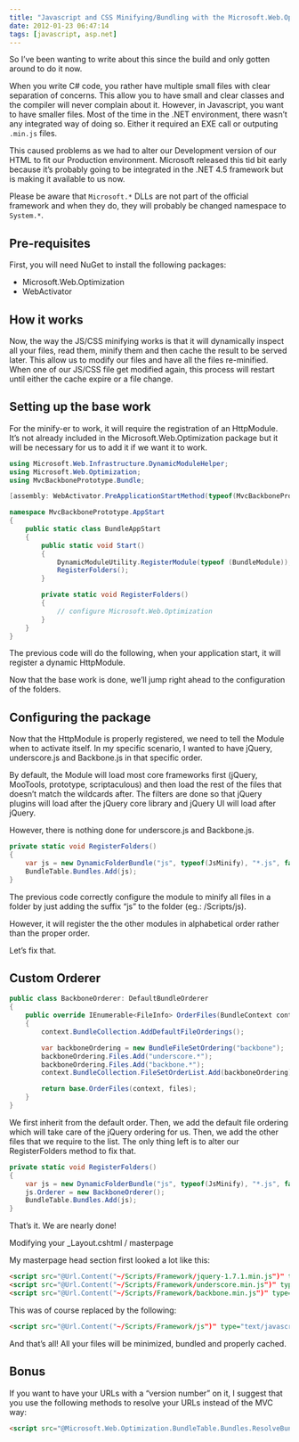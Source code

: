 ```yaml
---
title: "Javascript and CSS Minifying/Bundling with the Microsoft.Web.Optimization Nuget package"
date: 2012-01-23 06:47:14
tags: [javascript, asp.net]
---
```


So I’ve been wanting to write about this since the build and only gotten around to do it now.

When you write C# code, you rather have multiple small files with clear separation of concerns. This allow you to have small and clear classes and the compiler will never complain about it. However, in Javascript, you want to have smaller files. Most of the time in the .NET environment, there wasn’t any integrated way of doing so. Either it required an EXE call or outputing `.min.js` files. 

This caused problems as we had to alter our Development version of our HTML to fit our Production environment. Microsoft released this tid bit early because it’s probably going to be integrated in the .NET 4.5 framework but is making it available to us now. 

Please be aware that `Microsoft.*` DLLs are not part of the official framework and when they do, they will probably be changed namespace to `System.*`.

## Pre-requisites

First, you will need NuGet to install the following packages:

*   Microsoft.Web.Optimization
*   WebActivator  

## How it works

Now, the way the JS/CSS minifying works is that it will dynamically inspect all your files, read them, minify them and then cache the result to be served later. This allow us to modify our files and have all the files re-minified. When one of our JS/CSS file get modified again, this process will restart until either the cache expire or a file change.

## Setting up the base work

For the minify-er to work, it will require the registration of an HttpModule. It’s not already included in the Microsoft.Web.Optimization package but it will be necessary for us to add it if we want it to work.

```cs
using Microsoft.Web.Infrastructure.DynamicModuleHelper;
using Microsoft.Web.Optimization;
using MvcBackbonePrototype.Bundle;

[assembly: WebActivator.PreApplicationStartMethod(typeof(MvcBackbonePrototype.AppStart.BundleAppStart), "Start")]

namespace MvcBackbonePrototype.AppStart
{
    public static class BundleAppStart 
    {
        public static void Start()
        {
            DynamicModuleUtility.RegisterModule(typeof (BundleModule));
            RegisterFolders();
        }

        private static void RegisterFolders()
        {
            // configure Microsoft.Web.Optimization
        }
    }
}
```

The previous code will do the following, when your application start, it will register a dynamic HttpModule.

Now that the base work is done, we’ll jump right ahead to the configuration of the folders.

## Configuring the package

Now that the HttpModule is properly registered, we need to tell the Module when to activate itself. In my specific scenario, I wanted to have jQuery, underscore.js and Backbone.js in that specific order. 

By default, the Module will load most core frameworks first (jQuery, MooTools, prototype, scriptaculous) and then load the rest of the files that doesn’t match the wildcards after. The filters are done so that jQuery plugins will load after the jQuery core library and jQuery UI will load after jQuery.

However, there is nothing done for underscore.js and Backbone.js.


```cs
private static void RegisterFolders()
{
    var js = new DynamicFolderBundle("js", typeof(JsMinify), "*.js", false);
    BundleTable.Bundles.Add(js);
}
```

The previous code correctly configure the module to minify all files in a folder by just adding the suffix “js” to the folder (eg.: /Scripts/js).

However, it will register the the other modules in alphabetical order rather than the proper order. 

Let’s fix that.

## Custom Orderer

```cs
public class BackboneOrderer: DefaultBundleOrderer
{
    public override IEnumerable<FileInfo> OrderFiles(BundleContext context, IEnumerable<FileInfo> files)
    {
        context.BundleCollection.AddDefaultFileOrderings();

        var backboneOrdering = new BundleFileSetOrdering("backbone");
        backboneOrdering.Files.Add("underscore.*");
        backboneOrdering.Files.Add("backbone.*");
        context.BundleCollection.FileSetOrderList.Add(backboneOrdering);

        return base.OrderFiles(context, files);
    }
}
```

We first inherit from the default order. Then, we add the default file ordering which will take care of the jQuery ordering for us. Then, we add the other files that we require to the list. The only thing left is to alter our RegisterFolders method to fix that.

```cs
private static void RegisterFolders()
{
    var js = new DynamicFolderBundle("js", typeof(JsMinify), "*.js", false);
    js.Orderer = new BackboneOrderer();
    BundleTable.Bundles.Add(js);
}
```

That’s it. We are nearly done!

Modifying your _Layout.cshtml / masterpage

My masterpage head section first looked a lot like this:


```html
<script src="@Url.Content("~/Scripts/Framework/jquery-1.7.1.min.js")" type="text/javascript"></script>
<script src="@Url.Content("~/Scripts/Framework/underscore.min.js")" type="text/javascript"></script>
<script src="@Url.Content("~/Scripts/Framework/backbone.min.js")" type="text/javascript"></script>
```

This was of course replaced by the following:


```html
<script src="@Url.Content("~/Scripts/Framework/js")" type="text/javascript"></script>
```

And that’s all! All your files will be minimized, bundled and properly cached.

## Bonus

If you want to have your URLs with a “version number” on it, I suggest that you use the following methods to resolve your URLs instead of the MVC way:


```html
<script src="@Microsoft.Web.Optimization.BundleTable.Bundles.ResolveBundleUrl("~/Scripts/Framework/js", true)"></script>
```